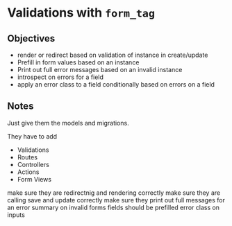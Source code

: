 # Validations with `form_tag`

## Objectives

- render or redirect based on validation of instance in create/update
- Prefill in form values based on an instance
- Print out full error messages based on an invalid instance
- introspect on errors for a field
- apply an error class to a field conditionally based on errors on a field

## Notes

Just give them the models and migrations.

They have to add

- Validations
- Routes
- Controllers
- Actions
- Form Views

make sure they are redirectnig and rendering correctly
make sure they are calling save and update correctly
make sure they print out full messages for an error summary on invalid forms
fields should be prefilled
error class on inputs

